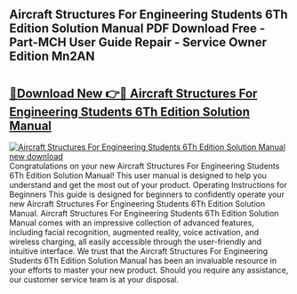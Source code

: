 ## Aircraft Structures For Engineering Students 6Th Edition Solution Manual PDF Download Free - Part-MCH User Guide Repair - Service Owner Edition Mn2AN

# <h2><a href="http://bc23879.oget.top/?id=Aircraft+Structures+For+Engineering+Students+6Th+Edition+Solution+Manual">🔗Download New 👉🔴 Aircraft Structures For Engineering Students 6Th Edition Solution Manual</a></h2>

[![Aircraft Structures For Engineering Students 6Th Edition Solution Manual new download](https://i.imgur.com/5g1atiW.png)](http://bc23879.oget.top/?id=Aircraft+Structures+For+Engineering+Students+6Th+Edition+Solution+Manual)
Congratulations on your new Aircraft Structures For Engineering Students 6Th Edition Solution Manual! This user manual is designed to help you understand and get the most out of your product. Operating Instructions for Beginners This guide is designed for beginners to confidently operate your new Aircraft Structures For Engineering Students 6Th Edition Solution Manual. Aircraft Structures For Engineering Students 6Th Edition Solution Manual comes with an impressive collection of advanced features, including facial recognition, augmented reality, voice activation, and wireless charging, all easily accessible through the user-friendly and intuitive interface. We trust that the Aircraft Structures For Engineering Students 6Th Edition Solution Manual has been an invaluable resource in your efforts to master your new product. Should you require any assistance, our customer service team is at your disposal.

